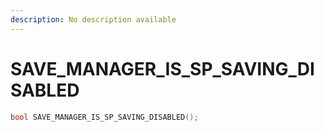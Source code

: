 ```yaml
---
description: No description available 
---
```


# SAVE_MANAGER_IS_SP_SAVING_DISABLED

```cpp
bool SAVE_MANAGER_IS_SP_SAVING_DISABLED();
```